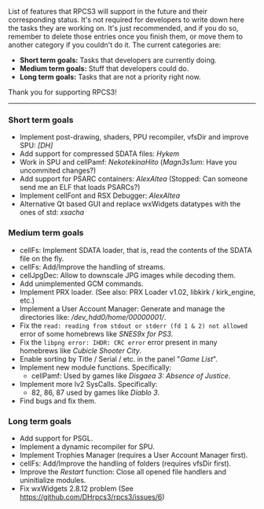 List of features that RPCS3 will support in the future and their corresponding status. It's not required for developers to write down here the tasks they are working on. It's just recommended, and if you do so, remember to delete those entries once you finish them, or move them to another category if you couldn't do it. The current categories are:
* **Short term goals:** Tasks that developers are currently doing.
* **Medium term goals:** Stuff that developers could do.
* **Long term goals:** Tasks that are not a priority right now.

Thank you for supporting RPCS3!

***
### Short term goals
* Implement post-drawing, shaders, PPU recompiler, vfsDir and improve SPU: _[DH]_
* Add support for compressed SDATA files: _Hykem_
* Work in SPU and cellPamf: _NekotekinaHito_ (_Magn3s1um:_ Have you uncommited changes?)
* Add support for PSARC containers: _AlexAltea_ (Stopped: Can someone send me an ELF that loads PSARCs?)
* Implement cellFont and RSX Debugger: _AlexAltea_
* Alternative Qt based GUI and replace wxWidgets datatypes with the ones of std: _xsacha_


### Medium term goals
* cellFs: Implement SDATA loader, that is, read the contents of the SDATA file on the fly.
* cellFs: Add/Improve the handling of streams.
* cellJpgDec: Allow to downscale JPG images while decoding them.
* Add unimplemented GCM commands.
* Implement PRX loader. (See also: PRX Loader v1.02, libkirk / kirk_engine, etc.)
* Implement a User Account Manager: Generate and manage the directories like: */dev_hdd0/home/00000001/*.
* Fix the `read: reading from stdout or stderr (fd 1 & 2) not allowed` error of some homebrews like _SNES9x for PS3_.
* Fix the `libpng error: IHDR: CRC error` error present in many homebrews like _Cubicle Shooter City_.
* Enable sorting by Title / Serial / etc. in the panel "_Game List_".
* Implement new module functions. Specifically:
    * cellPamf: Used by games like _Disgaea 3: Absence of Justice_.
* Implement more lv2 SysCalls. Specifically:
    * 82, 86, 87 used by games like _Diablo 3_.
* Find bugs and fix them.


### Long term goals
* Add support for PSGL.
* Implement a dynamic recompiler for SPU.
* Implement Trophies Manager (requires a User Account Manager first).
* cellFs: Add/Improve the handling of folders (requires vfsDir first).
* Improve the _Restart_ function: Close all opened file handlers and uninitialize modules.
* Fix wxWidgets 2.8.12 problem (See https://github.com/DHrpcs3/rpcs3/issues/6)
